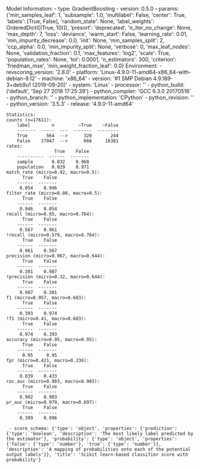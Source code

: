 Model Information:
	 - type: GradientBoosting
	 - version: 0.5.0
	 - params: {'min_samples_leaf': 1, 'subsample': 1.0, 'multilabel': False, 'center': True, 'labels': [True, False], 'random_state': None, 'label_weights': OrderedDict([(True, 10)]), 'presort': 'deprecated', 'n_iter_no_change': None, 'max_depth': 7, 'loss': 'deviance', 'warm_start': False, 'learning_rate': 0.01, 'min_impurity_decrease': 0.0, 'init': None, 'min_samples_split': 2, 'ccp_alpha': 0.0, 'min_impurity_split': None, 'verbose': 0, 'max_leaf_nodes': None, 'validation_fraction': 0.1, 'max_features': 'log2', 'scale': True, 'population_rates': None, 'tol': 0.0001, 'n_estimators': 300, 'criterion': 'friedman_mse', 'min_weight_fraction_leaf': 0.0}
	Environment:
	 - revscoring_version: '2.8.0'
	 - platform: 'Linux-4.9.0-11-amd64-x86_64-with-debian-9.12'
	 - machine: 'x86_64'
	 - version: '#1 SMP Debian 4.9.189-3+deb9u1 (2019-09-20)'
	 - system: 'Linux'
	 - processor: ''
	 - python_build: ('default', 'Sep 27 2018 17:25:39')
	 - python_compiler: 'GCC 6.3.0 20170516'
	 - python_branch: ''
	 - python_implementation: 'CPython'
	 - python_revision: ''
	 - python_version: '3.5.3'
	 - release: '4.9.0-11-amd64'
	
	Statistics:
	counts (n=17611):
		label        n         ~True    ~False
		-------  -----  ---  -------  --------
		True       564  -->      320       244
		False    17047  -->      666     16381
	rates:
		              True    False
		----------  ------  -------
		sample       0.032    0.968
		population   0.029    0.971
	match_rate (micro=0.92, macro=0.5):
		  True    False
		------  -------
		 0.054    0.946
	filter_rate (micro=0.08, macro=0.5):
		  True    False
		------  -------
		 0.946    0.054
	recall (micro=0.95, macro=0.764):
		  True    False
		------  -------
		 0.567    0.961
	!recall (micro=0.579, macro=0.764):
		  True    False
		------  -------
		 0.961    0.567
	precision (micro=0.967, macro=0.644):
		  True    False
		------  -------
		 0.301    0.987
	!precision (micro=0.32, macro=0.644):
		  True    False
		------  -------
		 0.987    0.301
	f1 (micro=0.957, macro=0.683):
		  True    False
		------  -------
		 0.393    0.974
	!f1 (micro=0.41, macro=0.683):
		  True    False
		------  -------
		 0.974    0.393
	accuracy (micro=0.95, macro=0.95):
		  True    False
		------  -------
		  0.95     0.95
	fpr (micro=0.421, macro=0.236):
		  True    False
		------  -------
		 0.039    0.433
	roc_auc (micro=0.903, macro=0.903):
		  True    False
		------  -------
		 0.902    0.903
	pr_auc (micro=0.979, macro=0.697):
		  True    False
		------  -------
		 0.399    0.996
	
	 - score_schema: {'type': 'object', 'properties': {'prediction': {'type': 'boolean', 'description': 'The most likely label predicted by the estimator'}, 'probability': {'type': 'object', 'properties': {'false': {'type': 'number'}, 'true': {'type': 'number'}}, 'description': 'A mapping of probabilities onto each of the potential output labels'}}, 'title': 'Scikit learn-based classifier score with probability'}

